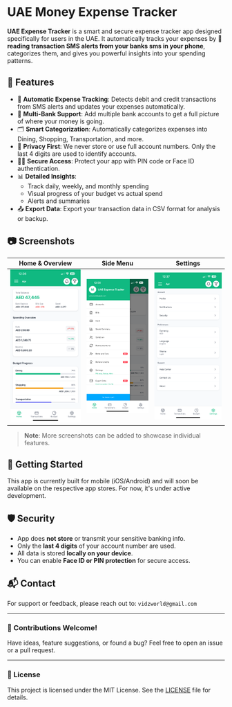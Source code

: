 # UAE Money Expense Tracker

**UAE Expense Tracker** is a smart and secure expense tracker app designed specifically for users in the UAE. It automatically tracks your expenses by 📩 **reading transaction SMS alerts from your banks sms in your phone**, categorizes them, and gives you powerful insights into your spending patterns.

## 🚀 Features

- 📲 **Automatic Expense Tracking**: Detects debit and credit transactions from SMS alerts and updates your expenses automatically.
- 🏦 **Multi-Bank Support**: Add multiple bank accounts to get a full picture of where your money is going.
- 🗂️ **Smart Categorization**: Automatically categorizes expenses into Dining, Shopping, Transportation, and more.
- 🔐 **Privacy First**: We never store or use full account numbers. Only the last 4 digits are used to identify accounts.
- 🧑‍💼 **Secure Access**: Protect your app with PIN code or Face ID authentication.
- 📊 **Detailed Insights**:
  - Track daily, weekly, and monthly spending
  - Visual progress of your budget vs actual spend
  - Alerts and summaries
- 📤 **Export Data**: Export your transaction data in CSV format for analysis or backup.

## 📷 Screenshots

| Home & Overview | Side Menu | Settings |
|-----------------|------------|----------|
| ![Home](assets/images/IMG_8586.PNG) | ![Menu](assets/images/IMG_8587.PNG) | ![Settings](assets/images/IMG_8590.PNG) |

> **Note**: More screenshots can be added to showcase individual features.

## 🔧 Getting Started

This app is currently built for mobile (iOS/Android) and will soon be available on the respective app stores. For now, it's under active development.

## 🛡️ Security

- App does **not store** or transmit your sensitive banking info.
- Only the **last 4 digits** of your account number are used.
- All data is stored **locally on your device**.
- You can enable **Face ID or PIN protection** for secure access.

## 📬 Contact

For support or feedback, please reach out to: `vidzworld@gmail.com`

---

### 🙌 Contributions Welcome!

Have ideas, feature suggestions, or found a bug? Feel free to open an issue or a pull request.

---

### 📄 License

This project is licensed under the MIT License. See the [LICENSE](LICENSE) file for details.
